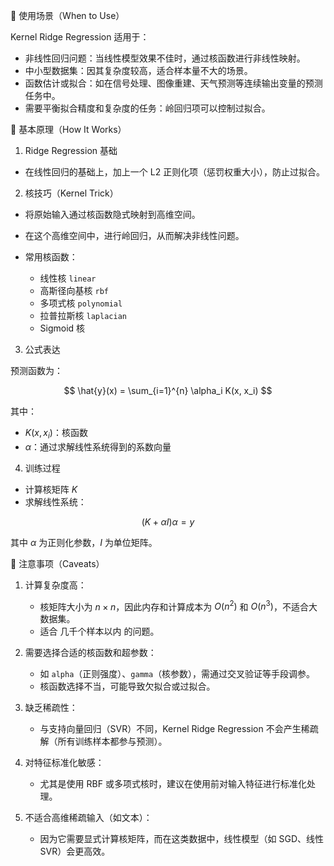 📌 使用场景（When to Use）

Kernel Ridge Regression 适用于：

- 非线性回归问题：当线性模型效果不佳时，通过核函数进行非线性映射。
- 中小型数据集：因其复杂度较高，适合样本量不大的场景。
- 函数估计或拟合：如在信号处理、图像重建、天气预测等连续输出变量的预测任务中。
- 需要平衡拟合精度和复杂度的任务：岭回归项可以控制过拟合。

📌 基本原理（How It Works）

1. Ridge Regression 基础

- 在线性回归的基础上，加上一个 L2 正则化项（惩罚权重大小），防止过拟合。

2. 核技巧（Kernel Trick）

- 将原始输入通过核函数隐式映射到高维空间。
- 在这个高维空间中，进行岭回归，从而解决非线性问题。
- 常用核函数：

  - 线性核 `linear`
  - 高斯径向基核 `rbf`
  - 多项式核 `polynomial`
  - 拉普拉斯核 `laplacian`
  - Sigmoid 核

3. 公式表达

预测函数为：

$$
\hat{y}(x) = \sum_{i=1}^{n} \alpha_i K(x, x_i)
$$

其中：

- $K(x, x_i)$：核函数
- $\alpha$：通过求解线性系统得到的系数向量

4. 训练过程

- 计算核矩阵 $K$
- 求解线性系统：

$$
(K + \alpha I) \alpha = y
$$

其中 $\alpha$ 为正则化参数，$I$ 为单位矩阵。

📌 注意事项（Caveats）

1. 计算复杂度高：

   - 核矩阵大小为 $n \times n$，因此内存和计算成本为 $O(n^2)$ 和 $O(n^3)$，不适合大数据集。
   - 适合 几千个样本以内 的问题。

2. 需要选择合适的核函数和超参数：

   - 如 `alpha`（正则强度）、`gamma`（核参数），需通过交叉验证等手段调参。
   - 核函数选择不当，可能导致欠拟合或过拟合。

3. 缺乏稀疏性：

   - 与支持向量回归（SVR）不同，Kernel Ridge Regression 不会产生稀疏解（所有训练样本都参与预测）。

4. 对特征标准化敏感：

   - 尤其是使用 RBF 或多项式核时，建议在使用前对输入特征进行标准化处理。

5. 不适合高维稀疏输入（如文本）：

   - 因为它需要显式计算核矩阵，而在这类数据中，线性模型（如 SGD、线性 SVR）会更高效。

